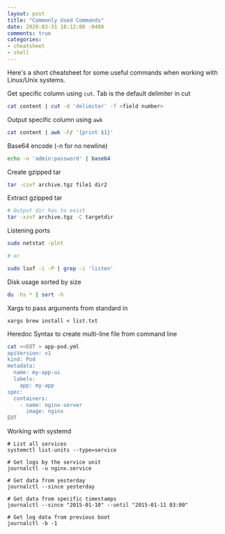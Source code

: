 ```yaml
---
layout: post
title: "Commonly Used Commands"
date: 2020-03-31 18:12:00 -0400
comments: true
categories:
- cheatsheet
- shell
---
```


Here's a short cheatsheet for some useful commands when working with Linux/Unix systems.

Get specific column using `cut`. Tab is the default delimiter in cut

```bash
cat content | cut -d 'delimiter' -f <field number>
```


Output specific column using `awk`

```bash
cat content | awk -F/ '{print $1}'
```


Base64 encode (-n for no newline)

```bash
echo -n 'admin:password' | base64
```


Create gzipped tar

```bash
tar -czvf archive.tgz file1 dir2
```


Extract gzipped tar

```bash
# Output dir has to exist
tar -xzvf archive.tgz -C targetdir
```

Listening ports
```bash
sudo netstat -plnt

# or

sudo lsof -i -P | grep -i 'listen'
```

Disk usage sorted by size
```bash
du -hs * | sort -h
```

Xargs to pass arguments from standard in

```
xargs brew install < list.txt
```

Heredoc Syntax to create multi-line file from command line

```bash
cat <<EOT > app-pod.yml
apiVersion: v1
kind: Pod
metadata:
  name: my-app-ui
  labels:
    app: my-app
spec:
  containers:
    - name: nginx-server
      image: nginx
EOT
```


Working with systemd

```
# List all services
systemctl list-units --type=service

# Get logs by the service unit
journalctl -u nginx.service

# Get data from yesterday
journalctl --since yesterday

# Get data from specific timestamps
journalctl --since "2015-01-10" --until "2015-01-11 03:00"

# Get log data from previous boot
journalctl -b -1

```